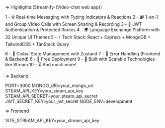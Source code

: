 => Highlights:(Streamify-(Video-chat web app))

1 - 🌐 Real-time Messaging with Typing Indicators & Reactions
2 - 📹 1-on-1 and Group Video Calls with Screen Sharing & Recording
3 - 🔐 JWT Authentication & Protected Routes
4 - 🌍 Language Exchange Platform with 32 Unique UI Themes
5 - ⚡ Tech Stack: React + Express + MongoDB + TailwindCSS + TanStack Query

6 - 🧠 Global State Management with Zustand
7 - 🚨 Error Handling (Frontend & Backend)
8 - 🚀 Free Deployment
9 - 🎯 Built with Scalable Technologies like Stream
10 - ⏳ And much more!

=> Backend:

PORT=3000
MONGO_URI=your_mongo_uri
STEAM_API_KEY=your_steam_api_key
STEAM_API_SECRET=your_steam_api_secret
JWT_SECRET_KEY=your_jwt_secret
NODE_ENV=development

=> Frontend

VITE_STREAM_API_KEY=your_stream_api_key
